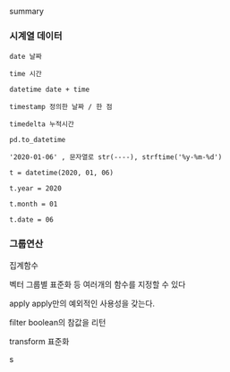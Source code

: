 summary

### 시계열 데이터

```
date 날짜

time 시간

datetime date + time

timestamp 정의한 날짜 / 한 점

timedelta 누적시간
```

```
pd.to_datetime

'2020-01-06' , 문자열로 str(----), strftime('%y-%m-%d')

t = datetime(2020, 01, 06)

t.year = 2020

t.month = 01

t.date = 06
```



### 그룹연산

집계함수

벡터 그룹별 표준화 등 여러개의 함수를 지정할 수 있다

apply apply만의 예외적인 사용성을 갖는다.



filter boolean의 참값을 리턴

transform 표준화



s

